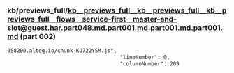 ### kb/previews_full/kb__previews_full__kb__previews_full__kb__previews_full__flows__service-first__master-and-slot@guest.har.part048.md.part001.md.part001.md.part001.md (part 002)

```md
958200.alteg.io/chunk-KO722YSM.js",
                                    "lineNumber": 0,
                                    "columnNumber": 209
             
```

```
